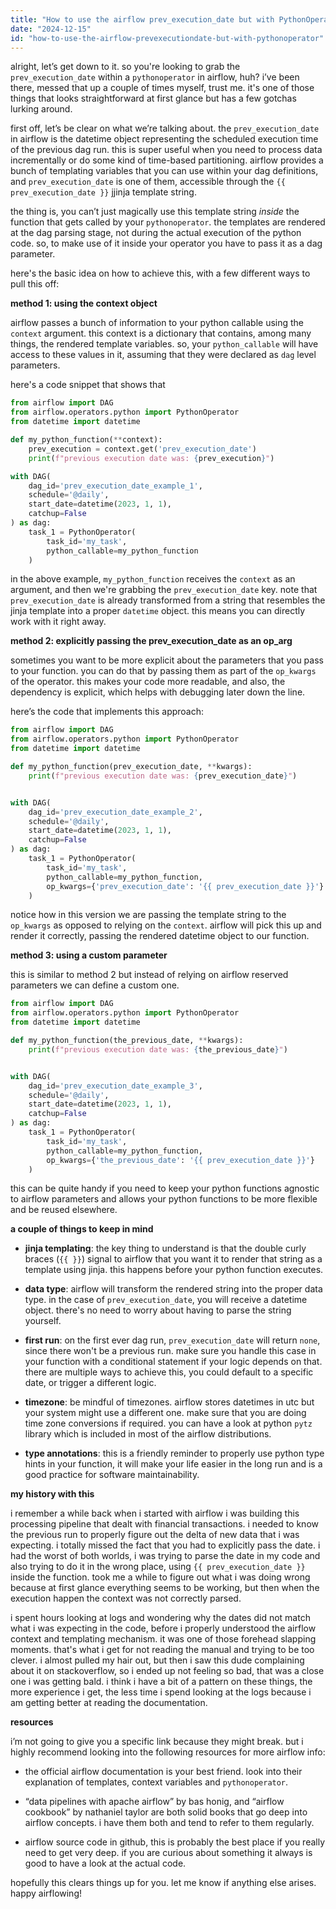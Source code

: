 ```yaml
---
title: "How to use the airflow prev_execution_date but with PythonOperator?"
date: "2024-12-15"
id: "how-to-use-the-airflow-prevexecutiondate-but-with-pythonoperator"
---
```


alright, let’s get down to it. so you're looking to grab the `prev_execution_date` within a `pythonoperator` in airflow, huh? i’ve been there, messed that up a couple of times myself, trust me. it's one of those things that looks straightforward at first glance but has a few gotchas lurking around.

first off, let’s be clear on what we’re talking about. the `prev_execution_date` in airflow is the datetime object representing the scheduled execution time of the previous dag run. this is super useful when you need to process data incrementally or do some kind of time-based partitioning. airflow provides a bunch of templating variables that you can use within your dag definitions, and `prev_execution_date` is one of them, accessible through the `{{ prev_execution_date }}` jjinja template string.

the thing is, you can’t just magically use this template string *inside* the function that gets called by your `pythonoperator`. the templates are rendered at the dag parsing stage, not during the actual execution of the python code. so, to make use of it inside your operator you have to pass it as a dag parameter.

here's the basic idea on how to achieve this, with a few different ways to pull this off:

**method 1: using the context object**

airflow passes a bunch of information to your python callable using the `context` argument. this context is a dictionary that contains, among many things, the rendered template variables. so, your `python_callable` will have access to these values in it, assuming that they were declared as `dag` level parameters.

here's a code snippet that shows that

```python
from airflow import DAG
from airflow.operators.python import PythonOperator
from datetime import datetime

def my_python_function(**context):
    prev_execution = context.get('prev_execution_date')
    print(f"previous execution date was: {prev_execution}")

with DAG(
    dag_id='prev_execution_date_example_1',
    schedule='@daily',
    start_date=datetime(2023, 1, 1),
    catchup=False
) as dag:
    task_1 = PythonOperator(
        task_id='my_task',
        python_callable=my_python_function
    )

```

in the above example, `my_python_function` receives the `context` as an argument, and then we're grabbing the `prev_execution_date` key. note that `prev_execution_date` is already transformed from a string that resembles the jinja template into a proper `datetime` object. this means you can directly work with it right away.

**method 2: explicitly passing the prev_execution_date as an op_arg**

sometimes you want to be more explicit about the parameters that you pass to your function. you can do that by passing them as part of the `op_kwargs` of the operator. this makes your code more readable, and also, the dependency is explicit, which helps with debugging later down the line.

here’s the code that implements this approach:

```python
from airflow import DAG
from airflow.operators.python import PythonOperator
from datetime import datetime

def my_python_function(prev_execution_date, **kwargs):
    print(f"previous execution date was: {prev_execution_date}")


with DAG(
    dag_id='prev_execution_date_example_2',
    schedule='@daily',
    start_date=datetime(2023, 1, 1),
    catchup=False
) as dag:
    task_1 = PythonOperator(
        task_id='my_task',
        python_callable=my_python_function,
        op_kwargs={'prev_execution_date': '{{ prev_execution_date }}'}
    )
```
notice how in this version we are passing the template string to the `op_kwargs` as opposed to relying on the `context`. airflow will pick this up and render it correctly, passing the rendered datetime object to our function.

**method 3: using a custom parameter**

this is similar to method 2 but instead of relying on airflow reserved parameters we can define a custom one.

```python
from airflow import DAG
from airflow.operators.python import PythonOperator
from datetime import datetime

def my_python_function(the_previous_date, **kwargs):
    print(f"previous execution date was: {the_previous_date}")


with DAG(
    dag_id='prev_execution_date_example_3',
    schedule='@daily',
    start_date=datetime(2023, 1, 1),
    catchup=False
) as dag:
    task_1 = PythonOperator(
        task_id='my_task',
        python_callable=my_python_function,
        op_kwargs={'the_previous_date': '{{ prev_execution_date }}'}
    )

```
this can be quite handy if you need to keep your python functions agnostic to airflow parameters and allows your python functions to be more flexible and be reused elsewhere.

**a couple of things to keep in mind**

*   **jinja templating**: the key thing to understand is that the double curly braces (`{{ }}`) signal to airflow that you want it to render that string as a template using jinja. this happens before your python function executes.

*   **data type**: airflow will transform the rendered string into the proper data type. in the case of `prev_execution_date`, you will receive a datetime object. there's no need to worry about having to parse the string yourself.

*   **first run**: on the first ever dag run, `prev_execution_date` will return `none`, since there won't be a previous run. make sure you handle this case in your function with a conditional statement if your logic depends on that. there are multiple ways to achieve this, you could default to a specific date, or trigger a different logic.

*   **timezone**: be mindful of timezones. airflow stores datetimes in utc but your system might use a different one. make sure that you are doing time zone conversions if required. you can have a look at python `pytz` library which is included in most of the airflow distributions.

*   **type annotations**: this is a friendly reminder to properly use python type hints in your function, it will make your life easier in the long run and is a good practice for software maintainability.
   
**my history with this**

i remember a while back when i started with airflow i was building this processing pipeline that dealt with financial transactions. i needed to know the previous run to properly figure out the delta of new data that i was expecting. i totally missed the fact that you had to explicitly pass the date. i had the worst of both worlds, i was trying to parse the date in my code and also trying to do it in the wrong place, using `{{ prev_execution_date }}` inside the function. took me a while to figure out what i was doing wrong because at first glance everything seems to be working, but then when the execution happen the context was not correctly parsed.

i spent hours looking at logs and wondering why the dates did not match what i was expecting in the code, before i properly understood the airflow context and templating mechanism. it was one of those forehead slapping moments. that's what i get for not reading the manual and trying to be too clever. i almost pulled my hair out, but then i saw this dude complaining about it on stackoverflow, so i ended up not feeling so bad, that was a close one i was getting bald. i think i have a bit of a pattern on these things, the more experience i get, the less time i spend looking at the logs because i am getting better at reading the documentation.

**resources**

i’m not going to give you a specific link because they might break. but i highly recommend looking into the following resources for more airflow info:

*   the official airflow documentation is your best friend. look into their explanation of templates, context variables and `pythonoperator`.

*   “data pipelines with apache airflow” by bas honig, and “airflow cookbook” by nathaniel taylor are both solid books that go deep into airflow concepts. i have them both and tend to refer to them regularly.

*   airflow source code in github, this is probably the best place if you really need to get very deep. if you are curious about something it always is good to have a look at the actual code.

hopefully this clears things up for you. let me know if anything else arises. happy airflowing!
